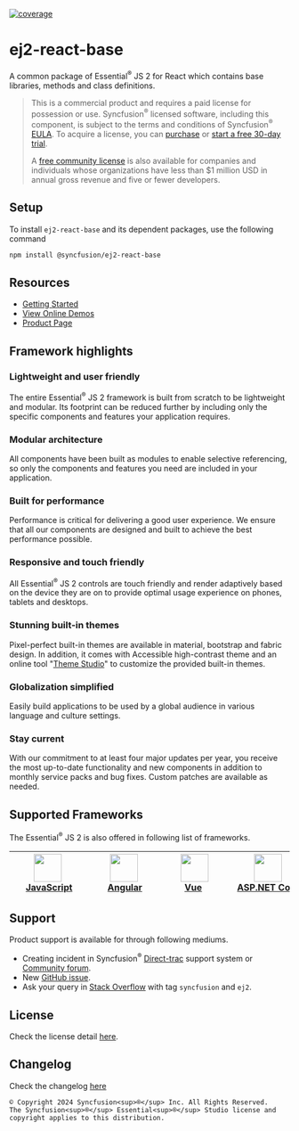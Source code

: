 [![coverage](http://ej2.syncfusion.com/badges/ej2-react-base/coverage.svg)](http://ej2.syncfusion.com/badges/ej2-react-base)

# ej2-react-base

A common package of Essential<sup>®</sup> JS 2 for React which contains base libraries, methods and class definitions.

> This is a commercial product and requires a paid license for possession or use. Syncfusion<sup>®</sup> licensed software, including this component, is subject to the terms and conditions of Syncfusion<sup>®</sup> [EULA](https://www.syncfusion.com/eula/es/). To acquire a license, you can [purchase](https://www.syncfusion.com/sales/products) or [start a free 30-day trial](https://www.syncfusion.com/account/manage-trials/start-trials).
> 
> A [free community license](https://www.syncfusion.com/products/communitylicense) is also available for companies and individuals whose organizations have less than $1 million USD in annual gross revenue and five or fewer developers.

## Setup

To install `ej2-react-base` and its dependent packages, use the following command

```sh
npm install @syncfusion/ej2-react-base
```

## Resources

* [Getting Started](https://ej2.syncfusion.com/react/documentation/getting-started/quick-start?utm_source=npm&utm_campaign=ej2-react-base)
* [View Online Demos](https://ej2.syncfusion.com/react/demos?utm_source=npm&utm_campaign=ej2-react-base)
* [Product Page](https://www.syncfusion.com/products/react?utm_source=npm&utm_campaign=ej2-react-base)

## Framework highlights

### Lightweight and user friendly

The entire Essential<sup>®</sup> JS 2 framework is built from scratch to be lightweight and modular. Its footprint can be reduced further by including only the specific components and features your application requires.

### Modular architecture

All components have been built as modules to enable selective referencing, so only the components and features you need are included in your application.

### Built for performance

Performance is critical for delivering a good user experience. We ensure that all our components are designed and built to achieve the best performance possible.

### Responsive and touch friendly

All Essential<sup>®</sup> JS 2 controls are touch friendly and render adaptively based on the device they are on to provide optimal usage experience on phones, tablets and desktops.

### Stunning built-in themes

Pixel-perfect built-in themes are available in material, bootstrap and fabric design. In addition, it comes with Accessible high-contrast theme and an online tool "[Theme Studio](https://ej2.syncfusion.com/themestudio/)" to customize the provided built-in themes.

### Globalization simplified

Easily build applications to be used by a global audience in various language and culture settings.

### Stay current

With our commitment to at least four major updates per year, you receive the most up-to-date functionality and new components in addition to monthly service packs and bug fixes. Custom patches are available as needed.

## Supported Frameworks

The Essential<sup>®</sup> JS 2 is also offered in following list of frameworks.

| [<img src="https://ej2.syncfusion.com/github/images/js.svg" height="50" />](https://www.syncfusion.com/products/javascript?utm_source=npm&utm_campaign=ej2-react-base)<br/>&nbsp;&nbsp;&nbsp;&nbsp;&nbsp;[JavaScript](https://www.syncfusion.com/products/javascript?utm_source=npm&utm_campaign=ej2-react-base)&nbsp;&nbsp;&nbsp;&nbsp; | [<img src="https://ej2.syncfusion.com/github/images/angular-new.svg"  height="50" />](https://www.syncfusion.com/products/angular?utm_source=npm&utm_campaign=ej2-react-base)<br/>&nbsp;&nbsp;&nbsp;&nbsp;&nbsp;&nbsp;&nbsp;[Angular](https://www.syncfusion.com/products/angular?utm_source=npm&utm_campaign=ej2-react-base)&nbsp;&nbsp;&nbsp;&nbsp;&nbsp;&nbsp; | [<img src="https://ej2.syncfusion.com/github/images/vue.svg" height="50" />](https://www.syncfusion.com/products/vue?utm_source=npm&utm_campaign=ej2-react-base)<br/>&nbsp;&nbsp;&nbsp;&nbsp;&nbsp;&nbsp;&nbsp;&nbsp;[Vue](https://www.syncfusion.com/products/vue?utm_source=npm&utm_campaign=ej2-react-base)&nbsp;&nbsp;&nbsp;&nbsp;&nbsp;&nbsp;&nbsp;&nbsp;&nbsp; | [<img src="https://ej2.syncfusion.com/github/images/netcore.svg" height="50" />](https://www.syncfusion.com/products/aspnetcore?utm_source=npm&utm_campaign=ej2-react-base)<br/>&nbsp;&nbsp;[ASP.NET&nbsp;Core](https://www.syncfusion.com/products/aspnetcore?utm_source=npm&utm_campaign=ej2-react-base)&nbsp;&nbsp; | [<img src="https://ej2.syncfusion.com/github/images/netmvc.svg" height="50" />](https://www.syncfusion.com/products/aspnetmvc?utm_source=npm&utm_campaign=ej2-react-base)<br/>&nbsp;&nbsp;[ASP.NET&nbsp;MVC](https://www.syncfusion.com/products/aspnetmvc?utm_source=npm&utm_campaign=ej2-react-base)&nbsp;&nbsp; | 
| :-----: | :-----: | :-----: | :-----: | :-----: |

## Support

Product support is available for through following mediums.

* Creating incident in Syncfusion<sup>®</sup> [Direct-trac](https://www.syncfusion.com/support/directtrac/incidents?utm_source=npm&utm_campaign=ej2-react-base) support system or [Community forum](https://www.syncfusion.com/forums/react-js2?utm_source=npm&utm_campaign=ej2-react-base).
* New [GitHub issue](https://github.com/syncfusion/ej2-react-ui-components/issues/new).
* Ask your query in [Stack Overflow](https://stackoverflow.com/) with tag `syncfusion` and `ej2`.

## License

Check the license detail [here](https://github.com/syncfusion/ej2-react-ui-components/blob/master/license).

## Changelog

Check the changelog [here](https://ej2.syncfusion.com/react/documentation/release-notes/index?utm_source=npm&utm_campaign=ej2-react-base)

    © Copyright 2024 Syncfusion<sup>®</sup> Inc. All Rights Reserved.
    The Syncfusion<sup>®</sup> Essential<sup>®</sup> Studio license and copyright applies to this distribution.
